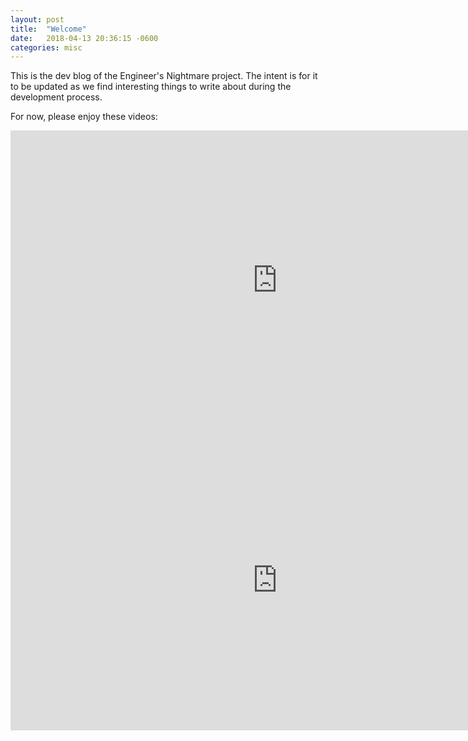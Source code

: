 ```yaml
---
layout: post
title:  "Welcome"
date:   2018-04-13 20:36:15 -0600
categories: misc
---
```


This is the dev blog of the Engineer's Nightmare project. The intent is for it to be updated
as we find interesting things to write about during the development process.

For now, please enjoy these videos:
<iframe width="854" height="480" src="https://www.youtube.com/embed/MCGQCXz3Tz4?ecver=1" frameborder="0" allow="autoplay; encrypted-media" allowfullscreen></iframe>

<iframe width="854" height="480" src="https://www.youtube.com/embed/9ob-O7-CS2Y?ecver=1" frameborder="0" allow="autoplay; encrypted-media" allowfullscreen></iframe>